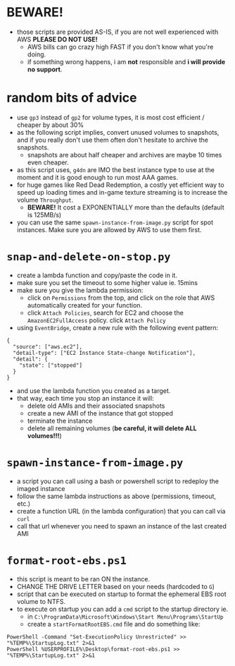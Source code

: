 # BEWARE!
- those scripts are provided AS-IS, if you are not well experienced with AWS **PLEASE DO NOT USE!**
  - AWS bills can go crazy high FAST if you don't know what you're doing.
  - if something wrong happens, i am **not** responsible and **i will provide no support**.

# random bits of advice
- use `gp3` instead of `gp2` for volume types, it is most cost efficient / cheaper by about 30%
- as the following script implies, convert unused volumes to snapshots, and if you really don't use them often don't hesitate to archive the snapshots.
  - snapshots are about half cheaper and archives are maybe 10 times even cheaper.
- as this script uses, `g4dn` are IMO the best instance type to use at the moment and it is good enough to run most AAA games.
- for huge games like Red Dead Redemption, a costly yet efficient way to speed up loading times and in-game texture streaming is to increase the volume `Throughput`.
  - **BEWARE!** It cost a EXPONENTIALLY more than the defaults (default is 125MB/s) 
- you can use the same `spawn-instance-from-image.py` script for spot instances. Make sure you are allowed by AWS to use them first.

# `snap-and-delete-on-stop.py`
- create a lambda function and copy/paste the code in it.
- make sure you set the timeout to some higher value ie. 15mins
- make sure you give the lambda permission:
  - click on `Permissions` from the top, and click on the role that AWS automatically created for your function.
  - click `Attach Policies`, search for EC2 and choose the `AmazonEC2FullAccess` policy. click `Attach Policy`
- using `EventBridge`, create a new rule with the following event pattern:

```
{
  "source": ["aws.ec2"],
  "detail-type": ["EC2 Instance State-change Notification"],
  "detail": {
    "state": ["stopped"]
  }
}
```

- and use the lambda function you created as a target.
- that way, each time you stop an instance it will:
  - delete old AMIs and their associated snapshots
  - create a new AMI of the instance that got stopped
  - terminate the instance
  - delete all remaining volumes (**be careful, it will delete ALL volumes!!!**)

# `spawn-instance-from-image.py`
- a script you can call using a bash or powershell script to redeploy the imaged instance
- follow the same lambda instructions as above (permissions, timeout, etc.)
- create a function URL (in the lambda configuration) that you can call via `curl`
- call that url whenever you need to spawn an instance of the last created AMI

# `format-root-ebs.ps1`
- this script is meant to be ran ON the instance.
- CHANGE THE DRIVE LETTER based on your needs (hardcoded to `G`)
- script that can be executed on startup to format the ephemeral EBS root volume to NTFS.
- to execute on startup you can add a `cmd` script to the startup directory ie.
  - in `C:\ProgramData\Microsoft\Windows\Start Menu\Programs\StartUp`
  - create a `startFormatRootEBS.cmd` file and do something like:
```
PowerShell -Command "Set-ExecutionPolicy Unrestricted" >> "%TEMP%\StartupLog.txt" 2>&1
PowerShell %USERPROFILE%\Desktop\format-root-ebs.ps1 >> "%TEMP%\StartupLog.txt" 2>&1
```
